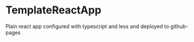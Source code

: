 # TemplateReactApp
Plain react app configured with typescript and less and deployed to github-pages
